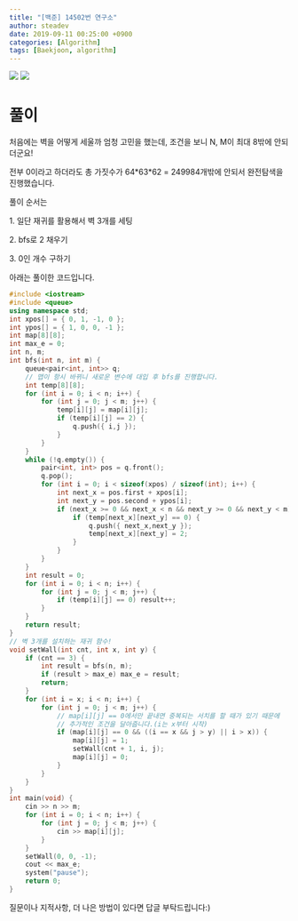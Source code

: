 ```yaml
---
title: "[백준] 14502번 연구소"
author: steadev
date: 2019-09-11 00:25:00 +0900
categories: [Algorithm]
tags: [Baekjoon, algorithm]
---
```



<img src="https://steadev.github.io/assets/images/bj/bj-14502-1.png" />
<img src="https://steadev.github.io/assets/images/bj/bj-14502-2.png" />

# 풀이

처음에는 벽을 어떻게 세울까 엄청 고민을 했는데, 조건을 보니 N, M이 최대 8밖에 안되더군요!

전부 0이라고 하더라도 총 가짓수가 64\*63\*62 = 249984개밖에 안되서 완전탐색을 진행했습니다.

풀이 순서는

1\. 일단 재귀를 활용해서 벽 3개를 세팅

2\. bfs로 2 채우기

3\. 0인 개수 구하기

아래는 풀이한 코드입니다.

```c++
#include <iostream>
#include <queue>
using namespace std;
int xpos[] = { 0, 1, -1, 0 };
int ypos[] = { 1, 0, 0, -1 };
int map[8][8];
int max_e = 0;
int n, m;
int bfs(int n, int m) {
    queue<pair<int, int>> q;
    // 맵이 항시 바뀌니 새로운 변수에 대입 후 bfs를 진행합니다.
    int temp[8][8];
    for (int i = 0; i < n; i++) {
        for (int j = 0; j < m; j++) {
            temp[i][j] = map[i][j];
            if (temp[i][j] == 2) {
                q.push({ i,j });
            }
        }
    }
    while (!q.empty()) {
        pair<int, int> pos = q.front();
        q.pop();
        for (int i = 0; i < sizeof(xpos) / sizeof(int); i++) {
            int next_x = pos.first + xpos[i];
            int next_y = pos.second + ypos[i];
            if (next_x >= 0 && next_x < n && next_y >= 0 && next_y < m) {
                if (temp[next_x][next_y] == 0) {
                    q.push({ next_x,next_y });
                    temp[next_x][next_y] = 2;
                }
            }
        }
    }
    int result = 0;
    for (int i = 0; i < n; i++) {
        for (int j = 0; j < m; j++) {
            if (temp[i][j] == 0) result++;
        }
    }
    return result;
}
// 벽 3개를 설치하는 재귀 함수!
void setWall(int cnt, int x, int y) {
    if (cnt == 3) {
        int result = bfs(n, m);
        if (result > max_e) max_e = result;
        return;
    }
    for (int i = x; i < n; i++) {
        for (int j = 0; j < m; j++) {
            // map[i][j] == 0에서만 끝내면 중복되는 서치를 할 때가 있기 때문에 
            // 추가적인 조건을 달아줍니다.(i는 x부터 시작)
            if (map[i][j] == 0 && ((i == x && j > y) || i > x)) {
                map[i][j] = 1;
                setWall(cnt + 1, i, j);
                map[i][j] = 0;
            }
        }
    }
}
int main(void) {
    cin >> n >> m;
    for (int i = 0; i < n; i++) {
        for (int j = 0; j < m; j++) {
            cin >> map[i][j];
        }
    }
    setWall(0, 0, -1);
    cout << max_e;
    system("pause");
    return 0;
}
```

질문이나 지적사항, 더 나은 방법이 있다면 답글 부탁드립니다:)